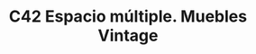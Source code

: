 ---
title: "C42 Espacio múltiple. Muebles Vintage"
url: /sevilla/c42-espacio-multiple-muebles-vintage/
shop: muebles
---